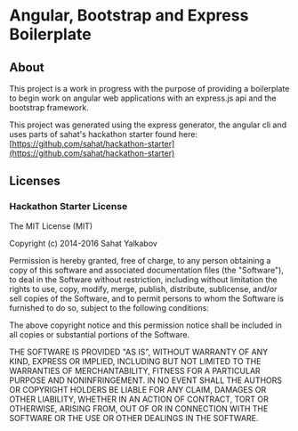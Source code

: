 # Angular, Bootstrap and Express Boilerplate

## About

This project is a work in progress with the purpose of providing a boilerplate to begin work on angular web applications with an express.js api and the bootstrap framework.

This project was generated using the express generator, the angular cli and uses parts of sahat's hackathon starter found here: [https://github.com/sahat/hackathon-starter](https://github.com/sahat/hackathon-starter)

## Licenses

### Hackathon Starter License

The MIT License (MIT)

Copyright (c) 2014-2016 Sahat Yalkabov

Permission is hereby granted, free of charge, to any person obtaining a copy of this software and associated documentation files (the "Software"), to deal in the Software without restriction, including without limitation the rights to use, copy, modify, merge, publish, distribute, sublicense, and/or sell copies of the Software, and to permit persons to whom the Software is furnished to do so, subject to the following conditions:

The above copyright notice and this permission notice shall be included in all copies or substantial portions of the Software.

THE SOFTWARE IS PROVIDED "AS IS", WITHOUT WARRANTY OF ANY KIND, EXPRESS OR IMPLIED, INCLUDING BUT NOT LIMITED TO THE WARRANTIES OF MERCHANTABILITY, FITNESS FOR A PARTICULAR PURPOSE AND NONINFRINGEMENT. IN NO EVENT SHALL THE AUTHORS OR COPYRIGHT HOLDERS BE LIABLE FOR ANY CLAIM, DAMAGES OR OTHER LIABILITY, WHETHER IN AN ACTION OF CONTRACT, TORT OR OTHERWISE, ARISING FROM, OUT OF OR IN CONNECTION WITH THE SOFTWARE OR THE USE OR OTHER DEALINGS IN THE SOFTWARE.
